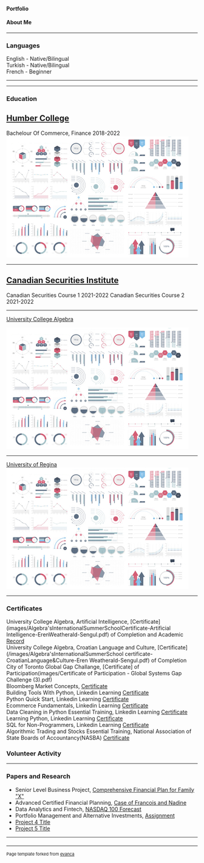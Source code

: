 #### Portfolio

#### About Me

---

### Languages

English - Native/Bilingual
<br>
Turkish - Native/Bilingual
<br>
French - Beginner

---


---

### Education 

[Humber College](https://business.humber.ca/programs/finance.html)
---
Bachelour Of Commerce, Finance 2018-2022
<img src="images/dummy_thumbnail.jpg?raw=true"/>

---

[Canadian Securities Institute](https://www.csi.ca/student/en_ca/courses/csi/csc.xhtml?gclid=CjwKCAjwt7SWBhAnEiwAx8ZLarnKsz6Vu9POjZJNIshu1uSnUF5YXRNr6k0dqhPKuCs13GuxZd1RBRoCjnUQAvD_BwE)
---
Canadian Securities Course 1 2021-2022
Canadian Securities Course 2 2021-2022

---
[University College Algebra](https://www.algebra.hr/visoko-uciliste/en/studij/graduate-professional-program/data-science/)

<img src="images/dummy_thumbnail.jpg?raw=true"/>

---
[University of Regina](https://www.uregina.ca/)
<img src="images/dummy_thumbnail.jpg?raw=true"/>

---

### Certificates
University College Algebra, Artificial Intelligence, [Certificate](images/Algebra'sInternationalSummerSchoolCertificate-Artificial Intelligence-ErenWeatherald-Sengul.pdf) of Completion and Academic [Record](/images/AcademicRecord-Algebra'sInternationalSummerSchool–ErenWeatherald-Sengul.pdf)
<br>
University College Algebra, Croatian Language and Culture, [Certificate](/images/Algebra'sInternationalSummerSchool certificate-CroatianLanguage&Culture-Eren Weatherald-Sengul.pdf) of Completion
<br>
City of Toronto Global Gap Challange, [Certificate] of Participation(images/Certificate of Participation - Global Systems Gap Challenge (3).pdf)
<br>
Bloomberg Market Concepts, [Certificate](/images/certificate_of_completion.pdf)
<br>
Building Tools With Python, Linkedin Learning [Certificate](https://www.linkedin.com/learning/certificates/0bc0144c2cb57eba40352389de90969791105a018b9a1cc1cfa07d780093740c?u=2218586)
<br>
Python Quick Start, Linkedin Learning [Certificate](https://www.linkedin.com/learning/certificates/566925e9c0d453f16824dea57651de9ca8e0b5448350246e2f9ae1736a254bd1?u=2218586)
<br>
Ecommerce Fundamentals, Linkedin Learning [Certificate](https://www.linkedin.com/learning/certificates/a8a96609b9dc9cbc9ae8a4b89af7a2c492e8fdd8133b267e798c95c13a528621?u=2218586)
<br>
Data Cleaning in Python Essential Training, Linkedin Learning [Certificate](https://www.linkedin.com/learning/certificates/cf37bfb34cfba6b0c34d6be51f4b3f9062e503d4253f1d26ce0d3da9917b9beb?u=2218586https://www.linkedin.com/learning/certificates/cf37bfb34cfba6b0c34d6be51f4b3f9062e503d4253f1d26ce0d3da9917b9beb?trk=share_certificate)
<br>
Learning Python, Linkedin Learning [Certificate](https://www.linkedin.com/learning/certificates/4af637f80c3afb98cd9c4c6d2626b2fbf93fc0cf1920ce9f38820379d6a6cc13?u=2218586)
<br>
SQL for Non-Programmers, Linkedin Learning [Certificate](https://www.linkedin.com/learning/certificates/50b44e14ed21be72a6be4fc6a7200025a2e52af0ed1487046976c0669f56b971?u=2218586)
<br>
Algorithmic Trading and Stocks Essential Training, National Association of State Boards of Accountancy(NASBA) [Certificate](https://www.linkedin.com/learning/certificates/81e31eae70d1618b0ae652016c3f17245466335b2c9e32ddc08c9fa5f182a1d5?u=2218586)
<br>
### Volunteer Activity

---

### Papers and Research

- Senior Level Business Project, [Comprehensive Financial Plan for Family "X"]()
- Advanced Certified Financial Planning, [Case of Francois and Nadine]()
- Data Analytics and Fintech, [NASDAQ 100 Forecast]()
- Portfolio Management and Alternative Investments, [Assignment]()
- [Project 4 Title]()
- [Project 5 Title]()

---

### 



---
<p style="font-size:11px">Page template forked from <a href="https://github.com/evanca/quick-portfolio">evanca</a></p>
<!-- Remove above link if you don't want to attibute -->
